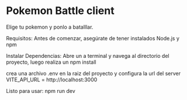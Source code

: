 # Pokemon Battle client

Elige tu pokemon y ponlo a batalllar.

Requisitos:
Antes de comenzar, asegúrate de tener instalados Node.js y npm

Instalar Dependencias:
Abre un a terminal y navega al directorio del proyecto, luego realiza un npm install

crea una archivo .env en la raiz del proyecto y configura la url del server
VITE_API_URL = http://localhost:3000

Listo para usar:
npm run dev
